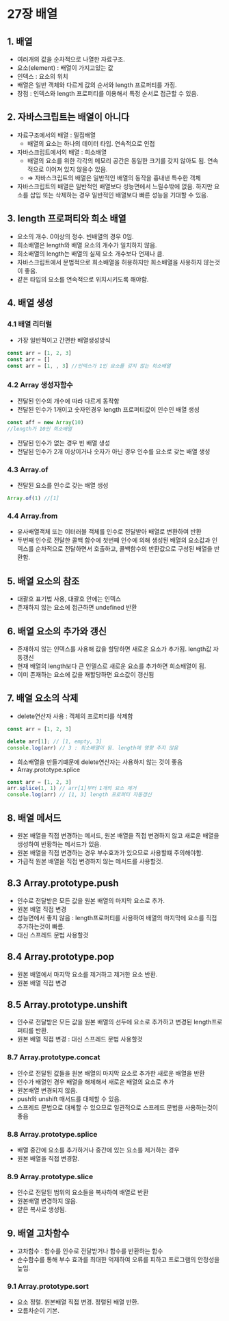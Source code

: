 # 27장 배열

## 1. 배열

- 여러개의 값을 순차적으로 나열한 자료구조.
- 요소(element) : 배열이 가지고있는 값
- 인덱스 : 요소의 위치
- 배열은 일반 객체와 다르게 값의 순서와 length 프로퍼티를 가짐.
- 장점 : 인덱스와 length 프로퍼티를 이용해서 특정 순서로 접근할 수 있음.

## 2. 자바스크립트는 배열이 아니다

- 자료구조에서의 배열 : 밀집배열
    - 배열의 요소는 하나의 데이터 타입. 연속적으로 인접
- 자바스크립트에서의 배열 : 희소배열
    - 배열의 요소를 위한 각각의 메모리 공간은 동일한 크기를 갖지 않아도 됨. 연속적으로 이어져 있지 않을수 있음.
    - ⇒ 자바스크립트의 배열은 일반적인 배열의 동작을 흉내낸 특수한 객체
- 자바스크립트의 배열은 일반적인 배열보다 성능면에서 느릴수밖에 없음. 하지만 요소를 삽입 또는 삭제하는 경우 일반적인 배열보다 빠른 성능을 기대할 수 있음.

## 3. length 프로퍼티와 희소 배열

- 요소의 개수. 0이상의 정수. 빈배열의 경우 0임.
- 희소배열은 length와 배열 요소의 개수가 일치하지 않음.
- 희소배열의 length는 배열의 실제 요소 개수보다 언제나 큼.
- 자바스크립트에서 문법적으로 희소배열을 허용하지만 희소배열을 사용하지 않는것이 좋음.
- 같은 타입의 요소를 연속적으로 위치시키도록 해야함.

## 4. 배열 생성

### 4.1 배열 리터럴

- 가장 일반적이고 간편한 배열생성방식

```jsx
const arr = [1, 2, 3]
const arr = []
const arr = [1, , 3] //인덱스가 1인 요소를 갖지 않는 희소배열
```

### 4.2 Array 생성자함수

- 전달된 인수의 개수에 따라 다르게 동작함
- 전달된 인수가 1개이고 숫자인경우 length 프로퍼티값이 인수인 배열 생성

```jsx
const aff = new Array(10)
//length가 10인 희소배열
```

- 전달된 인수가 없는 경우 빈 배열 생성
- 전달된 인수가 2개 이상이거나 숫자가 아닌 경우 인수를 요소로 갖는 배열 생성

### 4.3 Array.of

- 전달된 요소를 인수로 갖는 배열 생성

```jsx
Array.of(1) //[1]
```

### 4.4 Array.from

- 유사배열객체 또는 이터러블 객체를 인수로 전달받아 배열로 변환하여 반환
- 두번째 인수로 전달한 콜백 함수에 첫번째 인수에 의해 생성된 배열의 요소값과 인덱스를 순차적으로 전달하면서 호출하고, 콜백함수의 반환값으로 구성된 배열을 반환함.

## 5. 배열 요소의 참조

- 대괄호 표기법 사용, 대괄호 안에는 인덱스
- 존재하지 않는 요소에 접근하면 undefined 반환

## 6. 배열 요소의 추가와 갱신

- 존재하지 않는 인덱스를 사용해 값을 할당하면 새로운 요소가 추가됨. length값 자동갱신
- 현재 배열의 length보다 큰 인델스로 새로운 요소를 추가하면 희소배열이 됨.
- 이미 존재하는 요소에 값을 재할당하면 요소값이 갱신됨

## 7. 배열 요소의 삭제

- delete연산자 사용 : 객체의 프로퍼티를 삭제함

```jsx
const arr = [1, 2, 3]

delete arr[1]; // [1, empty, 3]
console.log(arr) // 3 : 희소배열이 됨. length에 영향 주지 않음
```

- 희소배열을 만들기떄문에 delete연산자는 사용하지 않는 것이 좋음
- Array.prototype.splice

```jsx
const arr = [1, 2, 3]
arr.splice(1, 1) // arr[1]부터 1개의 요소 제거
console.log(arr) // [1, 3] length 프로퍼티 자동갱신
```

## 8. 배열 메서드

- 원본 배열을 직접 변경하는 메서드, 원본 배열을 직접 변경하지 않고 새로운 배열을 생성하여 반황하는 메서드가 있음.
- 원본 배열을 직접 변경하는 경우 부수효과가 있으므로 사용할떄 주의해야함.
- 가급적 원본 배열을 직접 변경하지 않는 메서드를 사용할것.

## 8.3 Array.prototype.push

- 인수로 전달받은 모든 값을 원본 배열의 마지막 요소로 추가.
- 원본 배열 직접 변경
- 성능면에서 좋지 않음 : length프로퍼티를 사용하여 배열의 마지막에 요소를 직접 추가하는것이 빠름.
- 대신 스프레드 문법 사용할것

## 8.4 Array.prototype.pop

- 원본 배열에서 마지막 요소를 제거하고 제거한 요소 반환.
- 원본 배열 직접 변경

## 8.5 Array.prototype.unshift

- 인수로 전달받은 모든 값을 원본 배열의 선두에 요소로 추가하고 변경된 length프로퍼티를 반환.
- 원본 배열 직접 변경 : 대신 스프레드 문법 사용할것

### 8.7 Array.prototype.concat

- 인수로 전달된 값들을 원본 배열의 마지막 요소로 추가한 새로운 배열을 반환
- 인수가 배열인 경우 배열을 해체해서 새로운 배열의 요소로 추가
- 원본배열 변경되지 않음.
- push와 unshift 매서드를 대체할 수 있음.
- 스프레드 문법으로 대체할 수 있으므로 일관적으로 스프레드 문법을 사용하는것이 좋음

### 8.8 Array.prototype.splice

- 배열 중간에 요소를 추가하거나 중간에 있는 요소를 제거하는 경우
- 원본 배열을 직접 변경함.

### 8.9 Array.prototype.slice

- 인수로 전달된 범위의 요소들을 복사하여 배열로 반환
- 원본배열 변경하지 않음.
- 얕은 복사로 생성됨.

## 9. 배열 고차함수

- 고차함수 : 함수를 인수로 전달받거나 함수를 반환하는 함수
- 순수함수를 통해 부수 효과를 최대한 억제하여 오류를 피하고 프로그램의 안정성을 높임.

### 9.1 Array.prototype.sort

- 요소 정렬. 원본배열 직접 변경. 정렬된 배열 반환.
- 오름차순이 기본.
